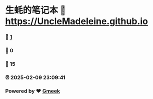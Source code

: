 # 生蚝的笔记本 :link: https://UncleMadeleine.github.io 
### :page_facing_up: [1](https://UncleMadeleine.github.io/tag.html) 
### :speech_balloon: 0 
### :hibiscus: 15 
### :alarm_clock: 2025-02-09 23:09:41 
### Powered by :heart: [Gmeek](https://github.com/Meekdai/Gmeek)
